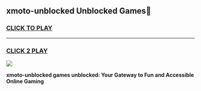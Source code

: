
## xmoto-unblocked Unblocked Games👋
<h3>
<a href="https://news.freeplayer.one?title=xmoto-unblocked&ref=16F">CLICK TO PLAY</a></h3>
<hr>

<h3>
<a href="https://news.freeplayer.one?title=xmoto-unblocked&ref=16F">CLICK 2 PLAY</a>
  
</h3>

<a href="https://news.freeplayer.one?title=xmoto-unblocked&ref=16F/"><img src="https://clearcache.store/games.png"></a>


**xmoto-unblocked games unblocked: Your Gateway to Fun and Accessible Online Gaming**

